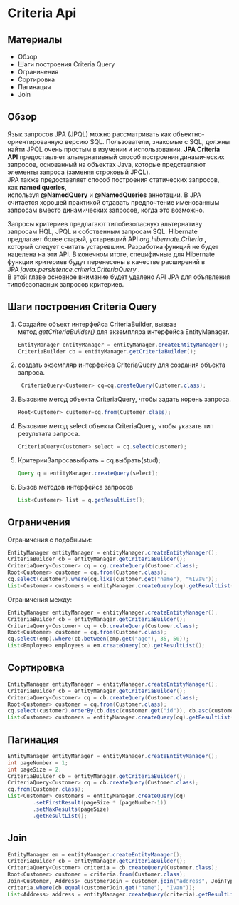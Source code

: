 # Criteria Api

## Материалы
+ Обзор
+ Шаги построения Criteria Query
+ Ограничения
+ Сортировка
+ Пагинация
+ Join

## Обзор

Язык запросов JPA (JPQL) можно рассматривать как объектно-ориентированную версию SQL. Пользователи, знакомые с SQL, должны найти JPQL очень простым в изучении и использовании. **JPA Criteria API** предоставляет альтернативный способ построения динамических запросов, основанный на объектах Java, которые представляют элементы запроса (заменяя строковый JPQL).  
JPA также предоставляет способ построения статических запросов, как **named queries**, используя **@NamedQuery** и **@NamedQueries** аннотации. В JPA считается хорошей практикой отдавать предпочтение именованным запросам вместо динамических запросов, когда это возможно.

Запросы критериев предлагают типобезопасную альтернативу запросам HQL, JPQL и собственным запросам SQL. Hibernate предлагает более старый, устаревший API _org.hibernate.Criteria_ , который следует считать устаревшим. Разработка функций не будет нацелена на эти API. В конечном итоге, специфичные для Hibernate функции критериев будут перенесены в качестве расширений в JPA _javax.persistence.criteria.CriteriaQuery_ .  
В этой главе основное внимание будет уделено API JPA для объявления типобезопасных запросов критериев.

## Шаги построения Criteria Query

1. Создайте объект интерфейса CriteriaBuilder, вызвав метод _getCriteriaBuilder()_ для экземпляра интерфейса EntityManager.  
    
    ```java
    EntityManager entityManager = entityManager.createEntityManager();
    CriteriaBuilder cb = entityManager.getCriteriaBuilder();
    ```
    
2. создать экземпляр интерфейса CriteriaQuery для создания объекта запроса.
    
    ```java
     CriteriaQuery<Customer> cq=cq.createQuery(Customer.class);  
    ```
    
3. Вызовите метод объекта CriteriaQuery, чтобы задать корень запроса.
    
    ```java
    Root<Customer> customer=cq.from(Customer.class);
    ```
    
4. Вызовите метод select объекта CriteriaQuery, чтобы указать тип результата запроса.
    
    ```java
    CriteriaQuery<Customer> select = cq.select(customer);
    ```
    
5. КритерииЗапросавыбрать = cq.выбрать(stud);
    
    ```java
    Query q = entityManager.createQuery(select);  
    ```
    
6. Вызов методов интерфейса запросов
    
    ```java
    List<Customer> list = q.getResultList(); 
    ```
    

## Ограничения

Ограничения с подобными:

```java
EntityManager entityManager = entityManager.createEntityManager();
CriteriaBuilder cb = entityManager.getCriteriaBuilder();
CriteriaQuery<Customer> cq = cg.createQuery(Customer.class);
Root<Customer> customer = cq.from(Customer.class);
cq.select(customer).where(cq.like(customer.get("name"), "%Iva%"));
List<Customer> customers = entityManager.createQuery(cq).getResultList();
```

Ограничения между:

```java
EntityManager entityManager = entityManager.createEntityManager();
CriteriaBuilder cb = entityManager.getCriteriaBuilder();
CriteriaQuery<Customer> cq = cb.createQuery(Customer.class);
Root<Customer> customer = cq.from(Customer.class);
cq.select(emp).where(cb.between(emp.get("age"), 35, 50));
List<Employee> employees = em.createQuery(cq).getResultList();
```

## Сортировка

```java
EntityManager entityManager = entityManager.createEntityManager();
CriteriaBuilder cb = entityManager.getCriteriaBuilder();
CriteriaQuery<Customer> cq = cb.createQuery(Customer.class);
Root<Customer> customer = cq.from(Customer.class);
cq.select(customer).orderBy(cb.desc(customer.get("id")), cb.asc(customer.get("name")));
List<Customer> customers = entityManager.createQuery(cq).getResultList();
```

## Пагинация

```java
EntityManager entityManager = entityManager.createEntityManager();
int pageNumber = 1;
int pageSize = 2;
CriteriaBuilder cb = entityManager.getCriteriaBuilder();
CriteriaQuery<Customer> cq = cb.createQuery(Customer.class);
cq.from(Customer.class);
List<Customer> customers = entityManager.createQuery(cq)
        .setFirstResult(pageSize * (pageNumber-1))
        .setMaxResults(pageSize)
        .getResultList();
```

## Join

```java
EntityManager em = entityManager.createEntityManager();
CriteriaBuilder cb = entityManager.getCriteriaBuilder();
CriteriaQuery<Customer> criteria = cb.createQuery(Customer.class);
Root<Customer> customer = criteria.from(Customer.class);
Join<Customer, Address> customerJoin = customer.join("address", JoinType.INNER);
criteria.where(cb.equal(customerJoin.get("name"), "Ivan"));
List<Address> address = entityManager.createQuery(criteria).getResultList();
```